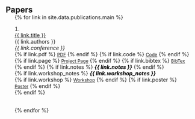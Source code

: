 <h2 id="publications" style="margin: 2px 0px -15px;">Papers</h2>

<div class="publications">
<ol class="bibliography">

{% for link in site.data.publications.main %}

<li style="list-style-position: inside; padding: 0;">
<div class="pub-row">
  <!-- <div class="col-sm-3 abbr" style="position: relative;padding-right: 15px;padding-left: 0px;">
    {% if link.image %} 
    <img src="{{ link.image }}" class="teaser img-fluid z-depth-1" style="width=100;height=40%">
    {% if link.conference_short %} 
    <abbr class="badge">{{ link.conference_short }}</abbr>
    {% endif %}
    {% endif %}
  </div> -->
  <div class="col-sm-9" style="position: relative;padding-right: 15px;padding-left: 0px;">
      <div class="title"><a href="{{ link.title_ref }}" target="_blank">{{ link.title }}</a></div>
      <div class="author">{{ link.authors }}</div>
      <div class="periodical"><em>{{ link.conference }}</em></div>
    <div class="links">
      {% if link.pdf %} 
      <a href="{{ link.pdf }}" class="btn btn-sm z-depth-0" role="button" target="_blank" style="font-size:12px;">PDF</a>
      {% endif %}
      {% if link.code %} 
      <a href="{{ link.code }}" class="btn btn-sm z-depth-0" role="button" target="_blank" style="font-size:12px;">Code</a>
      {% endif %}
      {% if link.page %} 
      <a href="{{ link.page }}" class="btn btn-sm z-depth-0" role="button" target="_blank" style="font-size:12px;">Project Page</a>
      {% endif %}
      {% if link.bibtex %} 
      <a href="{{ link.bibtex }}" class="btn btn-sm z-depth-0" role="button" target="_blank" style="font-size:12px;">BibTex</a>
      {% endif %}
      {% if link.notes %} 
      <strong> <i style="color:#000000">{{ link.notes }}</i></strong>
      {% endif %}
    </div>
  <!--   if workshop -->
  {% if link.workshop_notes %}
<!--     <div class="periodical"><em>{{ link.workshop_notes }}</em></div> -->
    <strong> <i style="color:#000000">{{ link.workshop_notes }}</i></strong>
    <div class="links">
        {% if link.workshop %} 
        <a href="{{ link.workshop }}" class="btn btn-sm z-depth-0" role="button" target="_blank" style="font-size:12px;">Workshop</a>
        {% endif %}
        {% if link.poster %} 
        <a href="{{ link.poster }}" class="btn btn-sm z-depth-0" role="button" target="_blank" style="font-size:12px;">Poster</a>
        {% endif %}
    </div>
  {% endif %}
  </div>

</div>
</li>
<br>

{% endfor %}

</ol>
</div>

